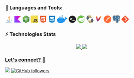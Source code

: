 ### 🚀 Languages and Tools:</summary>

<p align="left">
<img height="25" src="https://github.com/chrpistori/chrpistori/blob/main/svg_logos/java-icon.svg" title="Java" alt="Java" /></code>
<img width="25" height="25" src="https://github.com/chrpistori/chrpistori/blob/main/svg_logos/kotlin_logo.png" title="Kotlin" alt="Kotlin" /></code>
<img height="25" src="https://github.com/chrpistori/chrpistori/blob/main/svg_logos/nodejs.png" title="Node JS" alt="Node JS">
<img width="25" height="25" src="https://github.com/chrpistori/chrpistori/blob/main/svg_logos/javascript-original.svg" title="JavaScript" alt="JavaScript" />
<img width="25" height="25" src="https://github.com/chrpistori/chrpistori/blob/main/svg_logos/html_logo.png" title="HTML" alt="HTML" />
<img width="25" height="25" src="https://github.com/chrpistori/chrpistori/blob/main/svg_logos/css_logo.png" title="CSS" alt="CSS" />
<img height="25" src="https://github.com/chrpistori/chrpistori/blob/main/svg_logos/docker_logo.svg" title="Docker" alt="Docker" />
<img height="25" src="https://github.com/chrpistori/chrpistori/blob/main/svg_logos/terminal.png" title="Terminal" alt="Terminal">
<img width="25" height="25" src="https://github.com/chrpistori/chrpistori/blob/main/svg_logos/springio-icon.svg" title="Spring" alt="Spring" /></code>
<img width="25" height="25" src="https://github.com/chrpistori/chrpistori/blob/main/svg_logos/hibernate-icon.svg" title="Hibernate" alt="Hibernate" /></code>
<img width="25" height="25" src="https://github.com/chrpistori/chrpistori/blob/main/svg_logos/file_type_maven.svg" title="Apache Maven" alt="Apache Maven" /></code>
<img width="25" height="25" src="https://github.com/chrpistori/chrpistori/blob/main/svg_logos/getpostman-icon.svg" title="Postman" alt="Postman" /></code>
<img width="25" height="25" src="https://github.com/chrpistori/chrpistori/blob/main/svg_logos/postgresql-icon.svg" title="Postgres SQL" alt="Postgres SQL"/></code>
<img height="25" src="https://github.com/chrpistori/chrpistori/blob/main/svg_logos/git-original.svg" title="GIT" alt="GIT">
</p>


### ⚡ Technologies Stats</b></summary>

<div align=center>
<a href="https://github.com/chrpistori">
<img height="180em" src="https://github-readme-stats.vercel.app/api/top-langs/?username=chrpistori&layout=compact&langs_count=7&theme=dracula"/>
<img height="180em" src="https://github-readme-stats.vercel.app/api?username=chrpistori&show_icons=true&theme=dracula&include_all_commits=true&count_private=true"/>
</div>


### Let's connect? 🤝

<p align="left">

<a href="https://linkedin.com/in/chrpistori/"><img src="https://img.shields.io/badge/-LinkedIn-0077B5?style=flat&logo=Linkedin&logoColor=white"/></a>
[![GitHub followers](https://img.shields.io/github/followers/chrpistori.svg?style=social&label=Follow)](https://github.com/chrpistori?tab=followers)
</a>

</p>

